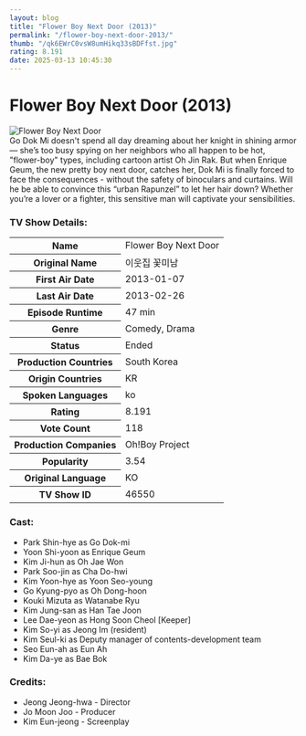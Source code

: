 ```yaml
---
layout: blog
title: "Flower Boy Next Door (2013)"
permalink: "/flower-boy-next-door-2013/"
thumb: "/qk6EWrC0vsW8umHikq33sBDFfst.jpg"
rating: 8.191
date: 2025-03-13 10:45:30
---
```

<h1 class="title">Flower Boy Next Door (2013)</h1><div class="poster"><img src="{{ site.imglink }}/qk6EWrC0vsW8umHikq33sBDFfst.jpg" class="img-fluid my-3" alt="Flower Boy Next Door"/></div><div class="plot">Go Dok Mi doesn't spend all day dreaming about her knight in shining armor — she’s too busy spying on her neighbors who all happen to be hot, "flower-boy" types, including cartoon artist Oh Jin Rak. But when Enrique Geum, the new pretty boy next door, catches her, Dok Mi is finally forced to face the consequences - without the safety of binoculars and curtains. Will he be able to convince this “urban Rapunzel” to let her hair down? Whether you’re a lover or a fighter, this sensitive man will captivate your sensibilities.</div><h3>TV Show Details:</h3><table class="table table-bordered details"><tr><th>Name</th><td>Flower Boy Next Door</td></tr><tr><th>Original Name</th><td>이웃집 꽃미남</td></tr><tr><th>First Air Date</th><td>2013-01-07</td></tr><tr><th>Last Air Date</th><td>2013-02-26</td></tr><tr><th>Episode Runtime</th><td>47 min</td></tr><tr><th>Genre</th><td>Comedy, Drama</td></tr><tr><th>Status</th><td>Ended</td></tr><tr><th>Production Countries</th><td>South Korea</td></tr><tr><th>Origin Countries</th><td>KR</td></tr><tr><th>Spoken Languages</th><td>ko</td></tr><tr><th>Rating</th><td>8.191</td></tr><tr><th>Vote Count</th><td>118</td></tr><tr><th>Production Companies</th><td>Oh!Boy Project</td></tr><tr><th>Popularity</th><td>3.54</td></tr><tr><th>Original Language</th><td>KO</td></tr><tr><th>TV Show ID</th><td>46550</td></tr></table><h3>Cast:</h3><ul class="list-group cast"><li>Park Shin-hye as Go Dok-mi</li><li>Yoon Shi-yoon as Enrique Geum</li><li>Kim Ji-hun as Oh Jae Won</li><li>Park Soo-jin as Cha Do-hwi</li><li>Kim Yoon-hye as Yoon Seo-young</li><li>Go Kyung-pyo as Oh Dong-hoon</li><li>Kouki Mizuta as Watanabe Ryu</li><li>Kim Jung-san as Han Tae Joon</li><li>Lee Dae-yeon as Hong Soon Cheol [Keeper]</li><li>Kim So-yi as Jeong Im (resident)</li><li>Kim Seul-ki as Deputy manager of contents-development team</li><li>Seo Eun-ah as Eun Ah</li><li>Kim Da-ye as Bae Bok</li></ul><h3>Credits:</h3><ul class="list-group crew"><li>Jeong Jeong-hwa - Director</li><li>Jo Moon Joo - Producer</li><li>Kim Eun-jeong - Screenplay</li></ul>